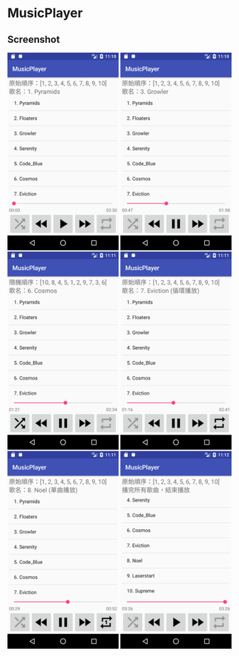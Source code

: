 # MusicPlayer

## Screenshot
<img src="https://github.com/titangene/MusicPlayer/blob/master/screenshot/Screenshot_1492945815.png" alt="main" width="250" />
<img src="https://github.com/titangene/MusicPlayer/blob/master/screenshot/Screenshot_1492945836.png" alt="main" width="250" />
<img src="https://github.com/titangene/MusicPlayer/blob/master/screenshot/Screenshot_1492945873.png" alt="main" width="250" />
<img src="https://github.com/titangene/MusicPlayer/blob/master/screenshot/Screenshot_1492945907.png" alt="main" width="250" />
<img src="https://github.com/titangene/MusicPlayer/blob/master/screenshot/Screenshot_1492945918.png" alt="main" width="250" />
<img src="https://github.com/titangene/MusicPlayer/blob/master/screenshot/Screenshot_1492945969.png" alt="main" width="250" />
